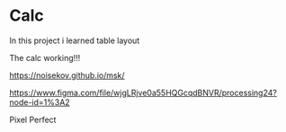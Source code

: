 # Calc

In this project i learned table layout

The calc working!!!

https://noisekov.github.io/msk/

https://www.figma.com/file/wjgLRjve0a55HQGcqdBNVR/processing24?node-id=1%3A2

Pixel Perfect